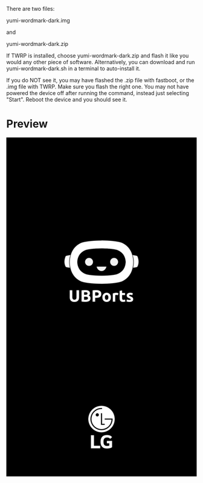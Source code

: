 There are two files:

yumi-wordmark-dark.img

and

yumi-wordmark-dark.zip

If TWRP is installed, choose yumi-wordmark-dark.zip and flash it like you would any other piece of software.
Alternatively, you can download and run yumi-wordmark-dark.sh in a terminal to auto-install it.

If you do NOT see it, you may have flashed the .zip file with fastboot, or the .img file with TWRP. Make sure you flash the right one. You may not have powered the device off after running the command, instead just selecting "Start". Reboot the device and you should see it.

# Preview
![Preview](./preview.png)
